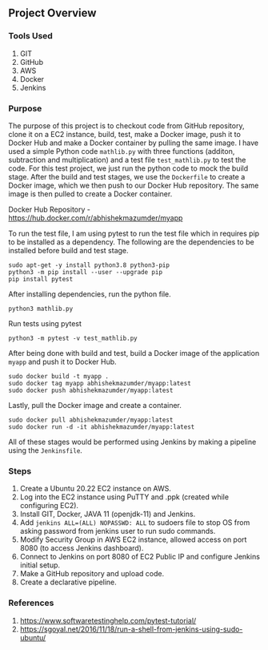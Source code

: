 ## Project Overview

### Tools Used

  1. GIT
  2. GitHub
  3. AWS
  4. Docker
  5. Jenkins

### Purpose
  
The purpose of this project is to checkout code from GitHub repository, clone it on a EC2 instance, build, test, make a Docker image, push it to Docker Hub and make a Docker container by pulling the same image. I have used a simple Python code <code>mathlib.py</code> with three functions (additon, subtraction and multiplication) and a test file <code>test_mathlib.py</code> to test the code. For this test project, we just run the python code to mock the build stage. After the build and test stages, we use the <code>Dockerfile</code> to create a Docker image, which we then push to our Docker Hub repository. The same image is then pulled to create a Docker container.

Docker Hub Repository - https://hub.docker.com/r/abhishekmazumder/myapp

To run the test file, I am using pytest to run the test file which in requires pip to be installed as a dependency. The following are the dependencies to be installed before build and test stage.

```
sudo apt-get -y install python3.8 python3-pip
python3 -m pip install --user --upgrade pip
pip install pytest
```

After installing dependencies, run the python file.

```
python3 mathlib.py
```

Run tests using pytest

```
python3 -m pytest -v test_mathlib.py
```

After being done with build and test, build a Docker image of the application <code>myapp</code> and push it to Docker Hub.

```
sudo docker build -t myapp .
sudo docker tag myapp abhishekmazumder/myapp:latest
sudo docker push abhishekmazumder/myapp:latest
```

Lastly, pull the Docker image and create a container.

```
sudo docker pull abhishekmazumder/myapp:latest
sudo docker run -d -it abhishekmazumder/myapp:latest
```

All of these stages would be performed using Jenkins by making a pipeline using the <code>Jenkinsfile</code>. 
  
### Steps
  
  1. Create a Ubuntu 20.22 EC2 instance on AWS.
  2. Log into the EC2 instance using PuTTY and .ppk (created while configuring EC2).
  3. Install GIT, Docker, JAVA 11 (openjdk-11) and Jenkins.
  4. Add <code>jenkins ALL=(ALL) NOPASSWD: ALL</code> to sudoers file to stop OS from asking password from jenkins user to run sudo commands.
  5. Modify Security Group in AWS EC2 instance, allowed access on port 8080 (to access Jenkins dashboard).
  6. Connect to Jenkins on port 8080 of EC2 Public IP and configure Jenkins initial setup.
  7. Make a GitHub repository and upload code.
  9. Create a declarative pipeline.

### References

1. https://www.softwaretestinghelp.com/pytest-tutorial/
2. https://sgoyal.net/2016/11/18/run-a-shell-from-jenkins-using-sudo-ubuntu/
